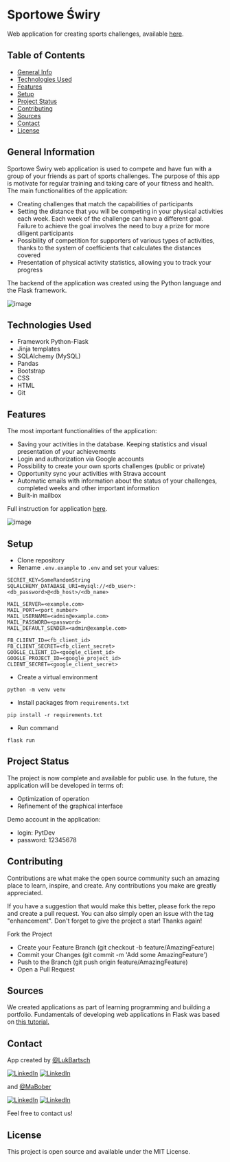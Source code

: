 # Sportowe Świry

Web application for creating sports challenges, available [here](https://sportoweswiry.com.pl/).


## Table of Contents
* [General Info](#general-information)
* [Technologies Used](#technologies-used)
* [Features](#features)
* [Setup](#setup)
* [Project Status](#project-status)
* [Contributing](#contributing)
* [Sources](#sources)
* [Contact](#contact)
* [License](#license)


## General Information
Sportowe Świry web application is used to compete and have fun with a group of your friends as part of sports challenges. The purpose of this app is motivate for regular training and taking care of your fitness and health. The main functionalities of the application:

* Creating challenges that match the capabilities of participants
* Setting the distance that you will be competing in your physical activities each week. Each week of the challenge can have a different goal. Failure to achieve the goal involves the need to buy a prize for more diligent participants
* Possibility of competition for supporters of various types of activities, thanks to the system of coefficients that calculates the distances covered
* Presentation of physical activity statistics, allowing you to track your progress

The backend of the application was created using the Python language and the Flask framework.

![image](https://user-images.githubusercontent.com/98742733/219953392-34f2cfa1-378a-4eb5-b783-440ab6df9937.png)


## Technologies Used
* Framework Python-Flask
* Jinja templates
* SQLAlchemy (MySQL)
* Pandas
* Bootstrap
* CSS
* HTML
* Git


## Features
The most important functionalities of the application:

* Saving your activities in the database. Keeping statistics and visual presentation of your achievements
* Login and authorization via Google accounts
* Possibility to create your own sports challenges (public or private)
* Opportunity sync your activities with Strava account
* Automatic emails with information about the status of your challenges, completed weeks and other important information
* Built-in mailbox

Full instruction for application [here](https://sportoweswiry.com.pl/instrukcja).

![image](https://user-images.githubusercontent.com/98742733/219950315-6d70a4e0-321e-4d5d-8975-deaab2d51cbd.png)


## Setup

* Clone repository
* Rename `.env.example` to `.env` and set your values:

```
SECRET_KEY=SomeRandomString
SQLALCHEMY_DATABASE_URI=mysql://<db_user>:<db_password>@<db_host>/<db_name>

MAIL_SERVER=<example.com>
MAIL_PORT=<port_number>
MAIL_USERNAME=<admin@example.com>
MAIL_PASSWORD=<password>
MAIL_DEFAULT_SENDER=<admin@example.com>

FB_CLIENT_ID=<fb_client_id>
FB_CLIENT_SECRET=<fb_client_secret>
GOOGLE_CLIENT_ID=<google_client_id>
GOOGLE_PROJECT_ID=<google_project_id>
CLIENT_SECRET=<google_client_secret>
```

* Create a virtual environment
```
python -m venv venv
```
* Install packages from `requirements.txt`
```
pip install -r requirements.txt
```
* Run command
```
flask run
```


## Project Status

The project is now complete and available for public use. 
In the future, the application will be developed in terms of:

* Optimization of operation
* Refinement of the graphical interface

Demo account in the application:
* login: PytDev
* password: 12345678

## Contributing
Contributions are what make the open source community such an amazing place to learn, inspire, and create. Any contributions you make are greatly appreciated.

If you have a suggestion that would make this better, please fork the repo and create a pull request. You can also simply open an issue with the tag "enhancement". Don't forget to give the project a star! Thanks again!

Fork the Project
* Create your Feature Branch (git checkout -b feature/AmazingFeature)
* Commit your Changes (git commit -m 'Add some AmazingFeature')
* Push to the Branch (git push origin feature/AmazingFeature)
* Open a Pull Request

## Sources
We created applications as part of learning programming and building a portfolio.
Fundamentals of developing web applications in Flask was based on [this tutorial.](https://www.udemy.com/course/python-flask-aplikacje-webowe/)

## Contact
App created by [@LukBartsch](https://github.com/LukBartsch) 

[![LinkedIn][github-shield]][github-url]
[![LinkedIn][linkedin-shield]][linkedin-url]

and [@MaBober](https://github.com/MaBober)

[![LinkedIn][github-shield]][github-bober-url]
[![LinkedIn][linkedin-shield]][linkedin-bober-url]

Feel free to contact us!


## License
This project is open source and available under the MIT License.


[github-shield]: https://img.shields.io/badge/GitHub-100000?style=for-the-badge&logo=github&logoColor=white
[github-url]: https://github.com/LukBartsch
[github-bober-url]: https://github.com/MaBober
[linkedin-shield]: https://img.shields.io/badge/-LinkedIn-black.svg?style=for-the-badge&logo=linkedin&colorB=555
[linkedin-url]: https://www.linkedin.com/in/lukasz-bartsch/
[linkedin-bober-url]: https://www.linkedin.com/in/marcinbober/




